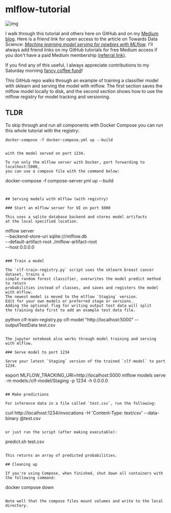 # mlflow-tutorial

![img](assets/cartoon-serve-api.png)

I walk through this tutorial and others here on GitHub and on my [Medium blog](https://maria-patterson.medium.com/).  Here is a friend link for open access to the article on Towards Data Science: [*Machine learning model serving for newbies with MLflow*](https://towardsdatascience.com/machine-learning-model-serving-for-newbies-with-mlflow-76f9f0ac3cb2?sk=3fabd570be956c5830591f9ac0fa7991).  I'll always add friend links on my GitHub tutorials for free Medium access if you don't have a paid Medium membership [(referral link)](https://maria-patterson.medium.com/membership).  

If you find any of this useful, I always appreciate contributions to my Saturday morning [fancy coffee fund](https://github.com/sponsors/mtpatter)!

This GitHub repo walks through an example of training a classifier model
with sklearn and serving the model with mlflow.
The first section saves the mlflow model locally to disk, and the second
section shows how to use the mlflow registry for model tracking and versioning.

## TLDR

To skip through and run all components with Docker Compose you can run
this whole tutorial with the registry:

```
docker-compose -f docker-compose.yml up --build
```

```

with the model served on port 1234.

To run only the mlflow server with Docker, port forwarding to localhost:5000,
you can use a compose file with the command below:

```
docker-compose -f compose-server.yml up --build
```


## Serving models with mlflow (with registry)

### Start an mlflow server for UI on port 5000

This uses a sqlite database backend and stores model artifacts
at the local specified location.

```
mlflow server \
--backend-store-uri sqlite:///mlflow.db \
--default-artifact-root ./mlflow-artifact-root \
--host 0.0.0.0
```

### Train a model

The `clf-train-registry.py` script uses the sklearn breast cancer dataset, trains a
simple random forest classifier, overwrites the model predict method to return
probabilities instead of classes, and saves and registers the model with mlflow.
The newest model is moved to the mlflow `Staging` version.
Edit for your own models or preferred stage or versions.
Adding the optional flag for writing output test data will split
the training data first to add an example test data file.

```
python clf-train-registry.py clf-model "http://localhost:5000" --outputTestData test.csv
```

The jupyter notebook also works through model training and serving with mlflow.

### Serve model to port 1234

Serve your latest `Staging` version of the trained `clf-model` to port 1234.

```
export MLFLOW_TRACKING_URI=http://localhost:5000
mlflow models serve -m models:/clf-model/Staging -p 1234 -h 0.0.0.0
```

## Make predictions

For inference data in a file called `test.csv`, run the following:

```
curl http://localhost:1234/invocations  -H 'Content-Type: text/csv' --data-binary @test.csv
```

or just run the script (after making executable):

```
predict.sh test.csv
```

This returns an array of predicted probabilities.

## Cleaning up

If you're using Compose, when finished, shut down all containers with the following command:

```
docker compose down
```

Note well that the compose files mount volumes and write to the local directory.
